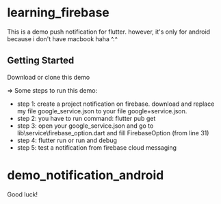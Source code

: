 # learning_firebase

This is a demo push notification for flutter.
however, it's only for android because i don't have macbook haha ^.^

## Getting Started

Download or clone this demo

=> Some steps to run this demo:

- step 1: create a project notification on firebase. download and replace my file google_service.json to your file google+service.json.
- step 2: you have to run command: flutter pub get
- step 3: open your google_service.json and go to lib\service\firebase_option.dart and fill FirebaseOption (from line 31)
- step 4: flutter run or run and debug
- step 5: test a notification from firebase cloud messaging

# demo_notification_android

Good luck!
